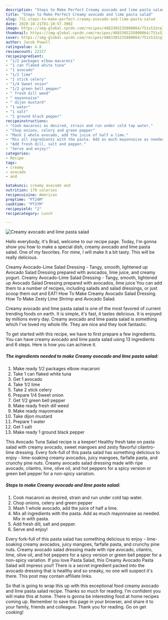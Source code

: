 ```yaml
---
description: "Steps to Make Perfect Creamy avocado and lime pasta salad"
title: "Steps to Make Perfect Creamy avocado and lime pasta salad"
slug: 731-steps-to-make-perfect-creamy-avocado-and-lime-pasta-salad
date: 2020-10-21T01:10:57.390Z
image: https://img-global.cpcdn.com/recipes/4883385235800064/751x532cq70/creamy-avocado-and-lime-pasta-salad-recipe-main-photo.jpg
thumbnail: https://img-global.cpcdn.com/recipes/4883385235800064/751x532cq70/creamy-avocado-and-lime-pasta-salad-recipe-main-photo.jpg
cover: https://img-global.cpcdn.com/recipes/4883385235800064/751x532cq70/creamy-avocado-and-lime-pasta-salad-recipe-main-photo.jpg
author: Jacob Powell
ratingvalue: 4.8
reviewcount: 22227
recipeingredient:
- "1/2 packages elbow macaroni"
- "1 can flaked white tuna"
- "1 avocado"
- "1/2 lime"
- "2 stick celery"
- "1/4 Sweet onion"
- "1/2 green bell pepper"
- " fresh dill weed"
- " mayonnaise"
- " dijon mustard"
- "1 water"
- "1 salt"
- "1 ground black pepper"
recipeinstructions:
- "Cook macaroni as desired, strain and run under cold tap water."
- "Chop onions, celery and green pepper"
- "Mash 1 whole avocado, add the juice of half a lime."
- "Mix all ingredients with the pasta. Add as much mayonnaise as needed. Mix in with pasta."
- "Add fresh dill, salt and pepper."
- "Serve and enjoy!"
categories:
- Recipe
tags:
- creamy
- avocado
- and

katakunci: creamy avocado and 
nutrition: 179 calories
recipecuisine: American
preptime: "PT24M"
cooktime: "PT37M"
recipeyield: "2"
recipecategory: Lunch

---
```



![Creamy avocado and lime pasta salad](https://img-global.cpcdn.com/recipes/4883385235800064/751x532cq70/creamy-avocado-and-lime-pasta-salad-recipe-main-photo.jpg)

Hello everybody, it's Brad, welcome to our recipe page. Today, I'm gonna show you how to make a special dish, creamy avocado and lime pasta salad. One of my favorites. For mine, I will make it a bit tasty. This will be really delicious.

Creamy Avocado-Lime Salad Dressing - Tangy, smooth, lightened up Avocado Salad Dressing prepared with avocados, lime juice, and creamy yogurt. Creamy Avocado-Lime Salad Dressing - Tangy, smooth, lightened up Avocado Salad Dressing prepared with avocados, lime juice You can add them to a number of recipes, including salads and salad dressings, or just scoop them out and EAT! How To Make Creamy Avocado Salad Dressing. How To Make Zesty Lime Shrimp and Avocado Salad.

Creamy avocado and lime pasta salad is one of the most favored of current trending foods on earth. It is simple, it's fast, it tastes delicious. It is enjoyed by millions every day. Creamy avocado and lime pasta salad is something which I've loved my whole life. They are nice and they look fantastic.


To get started with this recipe, we have to first prepare a few ingredients. You can have creamy avocado and lime pasta salad using 13 ingredients and 6 steps. Here is how you can achieve it.

<!--inarticleads1-->

##### The ingredients needed to make Creamy avocado and lime pasta salad:

1. Make ready 1/2 packages elbow macaroni
1. Take 1 can flaked white tuna
1. Get 1 avocado
1. Take 1/2 lime
1. Take 2 stick celery
1. Prepare 1/4 Sweet onion
1. Get 1/2 green bell pepper
1. Make ready  fresh dill weed
1. Make ready  mayonnaise
1. Take  dijon mustard
1. Prepare 1 water
1. Get 1 salt
1. Make ready 1 ground black pepper


This Avocado Tuna Salad recipe is a keeper! Healthy fresh take on pasta salad with creamy avocado, sweet mangoes and zesty flavorful cilantro-lime dressing. Every fork-full of this pasta salad has something delicious to enjoy - lime-soaking creamy avocados, juicy mangoes, farfalle pasta, and crunchy pine nuts. Creamy avocado salad dressing made with ripe avocado, cilantro, lime, olive oil, and hot peppers for a spicy version or green bell pepper for a non-spicy variation. 

<!--inarticleads2-->

##### Steps to make Creamy avocado and lime pasta salad:

1. Cook macaroni as desired, strain and run under cold tap water.
1. Chop onions, celery and green pepper
1. Mash 1 whole avocado, add the juice of half a lime.
1. Mix all ingredients with the pasta. Add as much mayonnaise as needed. Mix in with pasta.
1. Add fresh dill, salt and pepper.
1. Serve and enjoy!


Every fork-full of this pasta salad has something delicious to enjoy - lime-soaking creamy avocados, juicy mangoes, farfalle pasta, and crunchy pine nuts. Creamy avocado salad dressing made with ripe avocado, cilantro, lime, olive oil, and hot peppers for a spicy version or green bell pepper for a non-spicy variation. If you love Pasta Salad, this Creamy Avocado Pasta Salad will impress you!! There is a secret ingredient packed into the avocado dressing that is healthy and so sneaky, no one will suspect it&#39;s there. This post may contain affiliate links. 

So that is going to wrap this up with this exceptional food creamy avocado and lime pasta salad recipe. Thanks so much for reading. I'm confident you will make this at home. There is gonna be interesting food at home recipes coming up. Remember to save this page in your browser, and share it to your family, friends and colleague. Thank you for reading. Go on get cooking!
